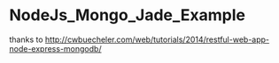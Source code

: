 # NodeJs_Mongo_Jade_Example

thanks to http://cwbuecheler.com/web/tutorials/2014/restful-web-app-node-express-mongodb/

